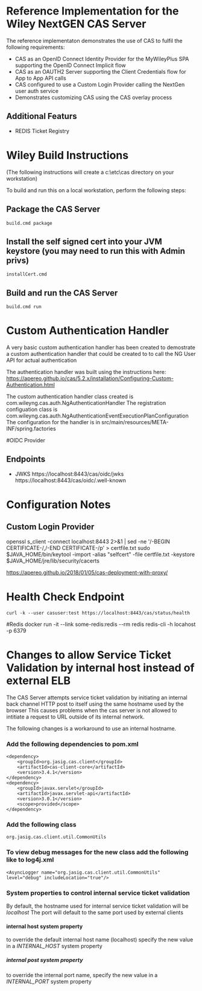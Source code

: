 # Reference Implementation for the Wiley NextGEN CAS Server

The reference implementaton demonstrates the use of CAS to fulfil the following requirements:
* CAS as an OpenID Connect Identity Provider for the MyWileyPlus SPA supporting the OpenID Connect Implicit flow
* CAS as an OAUTH2 Server supporting the Client Credentials flow for App to App API calls
* CAS configured to use a Custom Login Provider calling the NextGen user auth service
* Demonstrates customizing CAS using the CAS overlay process

## Additional Featurs
* REDIS Ticket Registry





#
# Wiley Build Instructions
(The following instructions will create a c:\etc\cas directory on your workstation)

To build and run this on a local workstation, perform the following steps:


## Package the CAS Server
    build.cmd package
## Install the self signed cert into your JVM keystore (you may need to run this with Admin privs)
    installCert.cmd
 
## Build and run the CAS Server
    build.cmd run    
 






  
# Custom Authentication Handler
A very basic custom authentication handler has been created to demostrate a custom authentication handler that could be created to to call the NG User API for 
actual authentication

The authentication handler was built using the instructions here: https://apereo.github.io/cas/5.2.x/installation/Configuring-Custom-Authentication.html

The custom authentication handler class created is com.wileyng.cas.auth.NgAuthenticationHandler
The registration configuation class is com.wileyng.cas.auth.NgAuthenticationEventExecutionPlanConfiguration
The configuration for the handler is in src/main/resources/META-INF/spring.factories



#OIDC Provider
## Endpoints
* JWKS https://localhost:8443/cas/oidc/jwks
https://localhost:8443/cas/oidc/.well-known


# Configuration Notes
## Custom Login Provider


openssl s_client -connect localhost:8443 2>&1 | sed -ne '/-BEGIN CERTIFICATE-/,/-END CERTIFICATE-/p' > certfile.txt
sudo $JAVA_HOME/bin/keytool -import -alias "selfcert" -file certfile.txt -keystore $JAVA_HOME/jre/lib/security/cacerts


https://apereo.github.io/2018/01/05/cas-deployment-with-proxy/

# Health Check Endpoint
    curl -k --user casuser:test https://localhost:8443/cas/status/health
#Redis
    docker run -it --link some-redis:redis --rm redis redis-cli -h locahost -p 6379
    
    
    
# Changes to allow Service Ticket Validation by internal host instead of external ELB

The CAS Server attempts service ticket validation by initiating an internal back channel HTTP post to itself using the same hostname used by the browser
This causes problems when the cas server is not allowed to intitiate a request to URL outside of its internal network.

The following changes is a workaround to use an internal hostname.   


### Add the following dependencies to pom.xml
```
<dependency>
    <groupId>org.jasig.cas.client</groupId>
    <artifactId>cas-client-core</artifactId>
    <version>3.4.1</version>
</dependency>
<dependency>
    <groupId>javax.servlet</groupId>
    <artifactId>javax.servlet-api</artifactId>
    <version>3.0.1</version>
    <scope>provided</scope>
</dependency>
```            
    
### Add the following class
    org.jasig.cas.client.util.CommonUtils   
    
### To view debug messages for the new class add the following like to log4j.xml
    <AsyncLogger name="org.jasig.cas.client.util.CommonUtils" level="debug" includeLocation="true"/>


### System properties to control internal service ticket validation
By default, the hostname used for internal service ticket validation will be *localhost*
The port  will default to the same port used by external clients

#### internal host system property
to override the default internal host name (localhost) specify the new value in a *INTERNAL_HOST* system property

##### internal post system property
to override the internal port name, specify the new value in a *INTERNAL_PORT* system property    